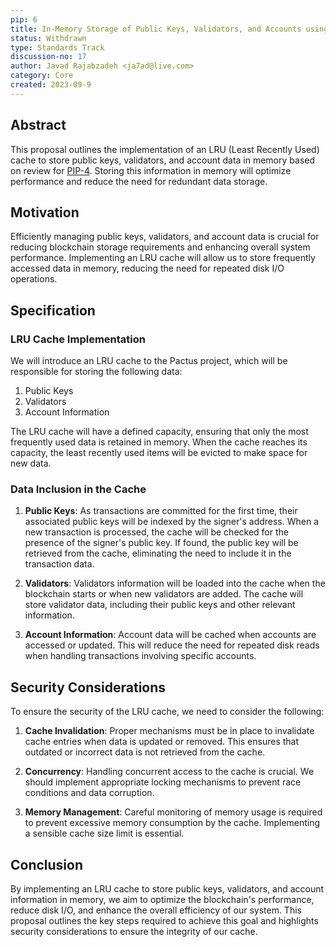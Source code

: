 ```yaml
---
pip: 6
title: In-Memory Storage of Public Keys, Validators, and Accounts using LRU Cache
status: Withdrawn
type: Standards Track
discussion-no: 17
author: Javad Rajabzadeh <ja7ad@live.com>
category: Core
created: 2023-09-9
---
```

## Abstract

This proposal outlines the implementation of an LRU (Least Recently Used) cache to store
public keys, validators, and account data in memory based on review for
[PIP-4](https://pips.pactus.org/PIPs/pip-4).
Storing this information in memory will optimize performance and reduce the need for redundant data storage.

## Motivation

Efficiently managing public keys, validators, and account data is crucial for
reducing blockchain storage requirements and enhancing overall system performance.
Implementing an LRU cache will allow us to store frequently accessed data in memory,
reducing the need for repeated disk I/O operations.

## Specification

### LRU Cache Implementation

We will introduce an LRU cache to the Pactus project, which will be responsible for storing the following data:

1. Public Keys
2. Validators
3. Account Information

The LRU cache will have a defined capacity, ensuring that only the
most frequently used data is retained in memory.
When the cache reaches its capacity, the least recently used items will be evicted to make space for new data.

### Data Inclusion in the Cache

1. **Public Keys**:
   As transactions are committed for the first time, their associated public keys will be indexed by the signer's address.
   When a new transaction is processed, the cache will be checked for the presence of the signer's public key.
   If found, the public key will be retrieved from the cache, eliminating the need to include it in the transaction data.

2. **Validators**:
   Validators information will be loaded into the cache when the blockchain starts or when new validators are added.
   The cache will store validator data, including their public keys and other relevant information.

3. **Account Information**:
   Account data will be cached when accounts are accessed or updated.
   This will reduce the need for repeated disk reads when handling transactions involving specific accounts.

## Security Considerations

To ensure the security of the LRU cache, we need to consider the following:

1. **Cache Invalidation**:
   Proper mechanisms must be in place to invalidate cache entries when data is updated or removed.
   This ensures that outdated or incorrect data is not retrieved from the cache.

2. **Concurrency**:
   Handling concurrent access to the cache is crucial.
   We should implement appropriate locking mechanisms to prevent race conditions and data corruption.

3. **Memory Management**:
   Careful monitoring of memory usage is required to prevent excessive memory consumption by the cache.
   Implementing a sensible cache size limit is essential.

## Conclusion

By implementing an LRU cache to store public keys, validators, and account information in memory,
we aim to optimize the blockchain's performance, reduce disk I/O, and enhance the overall efficiency of our system.
This proposal outlines the key steps required to achieve this goal and
highlights security considerations to ensure the integrity of our cache.
